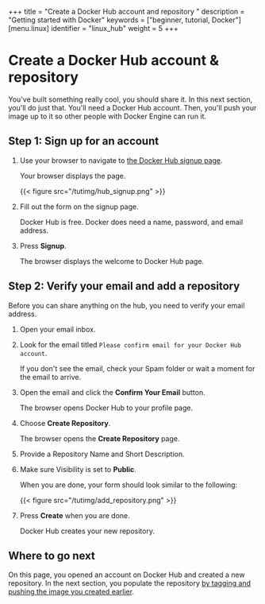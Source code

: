+++
title = "Create a Docker Hub account and repository "
description = "Getting started with Docker"
keywords = ["beginner, tutorial, Docker"]
[menu.linux]
identifier = "linux_hub"
weight = 5
+++

# Create a Docker Hub account & repository

You've built something really cool, you should share it. In this next section,
you'll do just that. You'll need a Docker Hub account. Then, you'll push your
image up to it so other people with Docker Engine can run it.


## Step 1: Sign up for an account

1. Use your browser to navigate to <a href="https://hub.docker.com/?utm_source=getting_started_guide&utm_medium=embedded_Linux&utm_campaign=create_docker_hub_account" target="_blank">the Docker Hub signup page</a>.

	Your browser displays the page.

	  {{< figure src="/tutimg/hub_signup.png" >}}

2. Fill out the form on the signup page.

	Docker Hub is free. Docker does need a name, password, and email address.

3. Press **Signup**.

	The browser displays the welcome to Docker Hub page.


## Step 2: Verify your email and add a repository

Before you can share anything on the hub, you need to verify your email address.

1. Open your email inbox.

2. Look for the email titled `Please confirm email for your Docker Hub account`.

    If you don't see the email, check your Spam folder or wait a moment for the
    email to arrive.
		
3. Open the email and click the **Confirm Your Email** button.

	 The browser opens Docker Hub to your profile page.

4. Choose **Create Repository**.

	The browser opens the **Create Repository** page.

5. Provide a Repository Name and Short Description.

6. Make sure Visibility is set to **Public**.

    When you are done, your form should look similar to the following:

    {{< figure src="/tutimg/add_repository.png" >}}

6. Press **Create** when you are done.

	Docker Hub creates your new repository.

## Where to go next

On this page, you opened an account on Docker Hub and created a new repository.
In the next section, you populate the repository [by tagging and pushing the
image you created earlier](step_six.md).


&nbsp;
